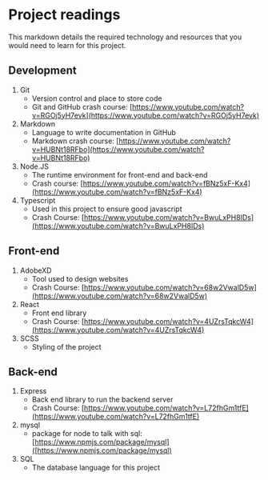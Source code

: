 # Project readings

This markdown details the required technology and resources that you would need to learn for this project.

## Development

1. Git
   - Version control and place to store code
   - Git and GitHub crash course: [https://www.youtube.com/watch?v=RGOj5yH7evk](https://www.youtube.com/watch?v=RGOj5yH7evk)
2. Markdown
   - Language to write documentation in GitHub
   - Markdown crash course: [https://www.youtube.com/watch?v=HUBNt18RFbo](https://www.youtube.com/watch?v=HUBNt18RFbo)
3. Node.JS
   - The runtime environment for front-end and back-end
   - Crash course: [https://www.youtube.com/watch?v=fBNz5xF-Kx4](https://www.youtube.com/watch?v=fBNz5xF-Kx4)
4. Typescript
   - Used in this project to ensure good javascript
   - Crash Course: [https://www.youtube.com/watch?v=BwuLxPH8IDs](https://www.youtube.com/watch?v=BwuLxPH8IDs)

## Front-end

1. AdobeXD
   - Tool used to design websites
   - Crash Course: [https://www.youtube.com/watch?v=68w2VwalD5w](https://www.youtube.com/watch?v=68w2VwalD5w)
2. React
   - Front end library
   - Crash Course: [https://www.youtube.com/watch?v=4UZrsTqkcW4](https://www.youtube.com/watch?v=4UZrsTqkcW4)
3. SCSS
   - Styling of the project

## Back-end

1. Express
   - Back end library to run the backend server
   - Crash Course: [https://www.youtube.com/watch?v=L72fhGm1tfE](https://www.youtube.com/watch?v=L72fhGm1tfE)
2. mysql
   - package for node to talk with sql: [https://www.npmjs.com/package/mysql]([https://www.npmjs.com/package/mysql)
3. SQL
   - The database language for this project

